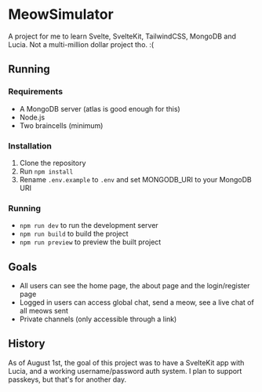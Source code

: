 # MeowSimulator

A project for me to learn Svelte, SvelteKit, TailwindCSS, MongoDB and Lucia. Not a
multi-million dollar project tho. :(

## Running
### Requirements
- A MongoDB server (atlas is good enough for this)
- Node.js
- Two braincells (minimum)

### Installation
1. Clone the repository
2. Run `npm install`
3. Rename `.env.example` to `.env` and set MONGODB_URI to your MongoDB URI

### Running
- `npm run dev` to run the development server
- `npm run build` to build the project
- `npm run preview` to preview the built project

## Goals
- All users can see the home page, the about page and the login/register page
- Logged in users can access global chat, send a meow, see a live chat of all meows sent
- Private channels (only accessible through a link)

## History
As of August 1st, the goal of this project was to have a SvelteKit app with Lucia, and a working
username/password auth system. I plan to support passkeys, but that's for another day.
